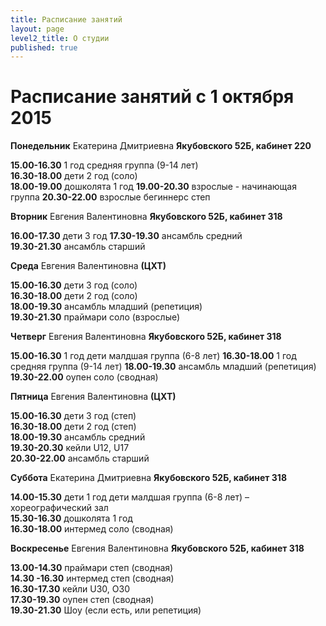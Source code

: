 ```yaml
---
title: Расписание занятий
layout: page
level2_title: О студии
published: true
---
```









# Расписание занятий с 1 октября 2015

**Понедельник** Екатерина Дмитриевна **Якубовского 52Б, кабинет 220**

**15.00-16.30**
1 год средняя группа (9-14 лет)  
**16.30-18.00**
дети 2 год (соло)  
**18.00-19.00** 
дошколята 1 год 
**19.00-20.30** 
взрослые - начинающая группа
**20.30-22.00**
взрослые бегиннерс степ 


**Вторник** Евгения Валентиновна **Якубовского 52Б, кабинет 318**

**16.00-17.30** дети 3 год 
**17.30-19.30** ансамбль средний  
**19.30-21.30** ансамбль старший 

**Среда** Евгения Валентиновна **(ЦХТ)**

**15.00-16.30** дети 3 год (соло)  
**16.30-18.00** дети 2 год (соло)  
**18.00-19.30** ансамбль младший (репетиция)  
**19.30-21.30** праймари соло (взрослые)

**Четверг** Евгения Валентиновна **Якубовского 52Б, кабинет 318**

**15.00-16.30**
1 год дети малдшая группа (6-8 лет)
**16.30-18.00**
1 год средняя группа (9-14 лет) 
**18.00-19.30**
ансамбль младший (репетиция)
**19.30-22.00**
оупен соло (сводная) 

**Пятница** Евгения Валентиновна **(ЦХТ)**

**15.00-16.30** дети 3 год (степ)  
**16.30-18.00** дети 2 год (степ)  
**18.00-19.30** ансамбль средний  
**19.30-20.30** кейли U12, U17  
**20.30-22.00** ансамбль старший  

**Суббота** Екатерина Дмитриевна **Якубовского 52Б, кабинет 318**

**14.00-15.30** дети 1 год дети малдшая группа (6-8 лет) – хореографический зал  
**15.30-16.30** дошколята 1 год  
**16.30-18.00** интермед соло (сводная)  

**Воскресенье** Евгения Валентиновна **Якубовского 52Б, кабинет 318**

**13.00-14.30** праймари степ (сводная)  
**14.30 -16.30** интермед степ (сводная)  
**16.30-17.30** кейли U30, O30  
**17.30-19.30** оупен степ (сводная)  
**19.30-21.30** Шоу (если есть, или репетиция)
